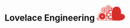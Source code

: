 # Lovelace Engineering ![logo](https://raw.githubusercontent.com/LovelaceEngineering/.github/main/images/logo.png)